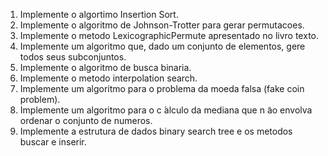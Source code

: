 1. Implemente o algortimo Insertion Sort.
2. Implemente o algoritmo de Johnson-Trotter para gerar permutacoes.
3. Implemente o metodo LexicographicPermute apresentado no livro texto.
4. Implemente um algoritmo que, dado um conjunto de elementos, gere todos seus subconjuntos.
5. Implemente o algoritmo de busca binaria.
6. Implemente o metodo interpolation search.
7. Implemente um algoritmo para o problema da moeda falsa (fake coin problem).
8. Implemente um algoritmo para o c ́alculo da mediana que n ̃ao envolva ordenar o conjunto de numeros.
9. Implemente a estrutura de dados binary search tree e os metodos buscar e inserir.
